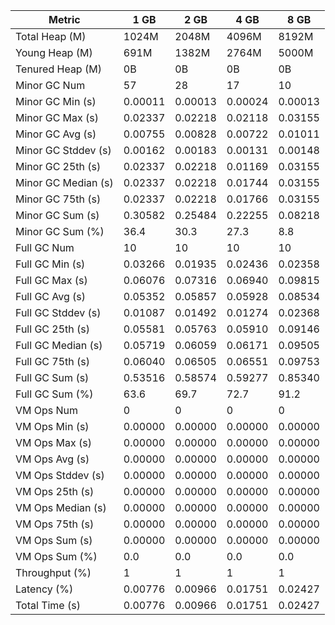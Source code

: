 | Metric | 1 GB | 2 GB | 4 GB | 8 GB |
|------|----|----|----|----|
| Total Heap (M) | 1024M | 2048M | 4096M | 8192M |
| Young Heap (M) | 691M | 1382M | 2764M | 5000M |
| Tenured Heap (M) | 0B | 0B | 0B | 0B |
| Minor GC Num | 57 | 28 | 17 | 10 |
| Minor GC Min (s) | 0.00011 | 0.00013 | 0.00024 | 0.00013 |
| Minor GC Max (s) | 0.02337 | 0.02218 | 0.02118 | 0.03155 |
| Minor GC Avg (s) | 0.00755 | 0.00828 | 0.00722 | 0.01011 |
| Minor GC Stddev (s) | 0.00162 | 0.00183 | 0.00131 | 0.00148 |
| Minor GC 25th (s) | 0.02337 | 0.02218 | 0.01169 | 0.03155 |
| Minor GC Median (s) | 0.02337 | 0.02218 | 0.01744 | 0.03155 |
| Minor GC 75th (s) | 0.02337 | 0.02218 | 0.01766 | 0.03155 |
| Minor GC Sum (s) | 0.30582 | 0.25484 | 0.22255 | 0.08218 |
| Minor GC Sum (%) | 36.4 | 30.3 | 27.3 | 8.8 |
| Full GC Num | 10 | 10 | 10 | 10 |
| Full GC Min (s) | 0.03266 | 0.01935 | 0.02436 | 0.02358 |
| Full GC Max (s) | 0.06076 | 0.07316 | 0.06940 | 0.09815 |
| Full GC Avg (s) | 0.05352 | 0.05857 | 0.05928 | 0.08534 |
| Full GC Stddev (s) | 0.01087 | 0.01492 | 0.01274 | 0.02368 |
| Full GC 25th (s) | 0.05581 | 0.05763 | 0.05910 | 0.09146 |
| Full GC Median (s) | 0.05719 | 0.06059 | 0.06171 | 0.09505 |
| Full GC 75th (s) | 0.06040 | 0.06505 | 0.06551 | 0.09753 |
| Full GC Sum (s) | 0.53516 | 0.58574 | 0.59277 | 0.85340 |
| Full GC Sum (%) | 63.6 | 69.7 | 72.7 | 91.2 |
| VM Ops Num | 0 | 0 | 0 | 0 |
| VM Ops Min (s) | 0.00000 | 0.00000 | 0.00000 | 0.00000 |
| VM Ops Max (s) | 0.00000 | 0.00000 | 0.00000 | 0.00000 |
| VM Ops Avg (s) | 0.00000 | 0.00000 | 0.00000 | 0.00000 |
| VM Ops Stddev (s) | 0.00000 | 0.00000 | 0.00000 | 0.00000 |
| VM Ops 25th (s) | 0.00000 | 0.00000 | 0.00000 | 0.00000 |
| VM Ops Median (s) | 0.00000 | 0.00000 | 0.00000 | 0.00000 |
| VM Ops 75th (s) | 0.00000 | 0.00000 | 0.00000 | 0.00000 |
| VM Ops Sum (s) | 0.00000 | 0.00000 | 0.00000 | 0.00000 |
| VM Ops Sum (%) | 0.0 | 0.0 | 0.0 | 0.0 |
| Throughput (%) | 1 | 1 | 1 | 1 |
| Latency (%) | 0.00776 | 0.00966 | 0.01751 | 0.02427 |
| Total Time (s) | 0.00776 | 0.00966 | 0.01751 | 0.02427 |
